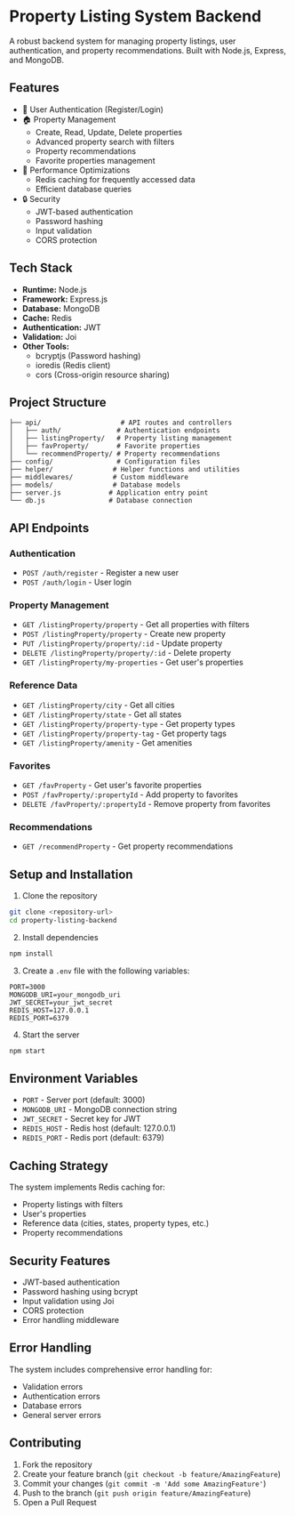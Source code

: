 # Property Listing System Backend

A robust backend system for managing property listings, user authentication, and property recommendations. Built with Node.js, Express, and MongoDB.

## Features

- 🔐 User Authentication (Register/Login)
- 🏠 Property Management
  - Create, Read, Update, Delete properties
  - Advanced property search with filters
  - Property recommendations
  - Favorite properties management
- 🚀 Performance Optimizations
  - Redis caching for frequently accessed data
  - Efficient database queries
- 🔒 Security
  - JWT-based authentication
  - Password hashing
  - Input validation
  - CORS protection

## Tech Stack

- **Runtime:** Node.js
- **Framework:** Express.js
- **Database:** MongoDB
- **Cache:** Redis
- **Authentication:** JWT
- **Validation:** Joi
- **Other Tools:**
  - bcryptjs (Password hashing)
  - ioredis (Redis client)
  - cors (Cross-origin resource sharing)

## Project Structure

```
├── api/                    # API routes and controllers
│   ├── auth/              # Authentication endpoints
│   ├── listingProperty/   # Property listing management
│   ├── favProperty/       # Favorite properties
│   └── recommendProperty/ # Property recommendations
├── config/                # Configuration files
├── helper/               # Helper functions and utilities
├── middlewares/          # Custom middleware
├── models/               # Database models
├── server.js            # Application entry point
└── db.js                # Database connection
```

## API Endpoints

### Authentication
- `POST /auth/register` - Register a new user
- `POST /auth/login` - User login

### Property Management
- `GET /listingProperty/property` - Get all properties with filters
- `POST /listingProperty/property` - Create new property
- `PUT /listingProperty/property/:id` - Update property
- `DELETE /listingProperty/property/:id` - Delete property
- `GET /listingProperty/my-properties` - Get user's properties

### Reference Data
- `GET /listingProperty/city` - Get all cities
- `GET /listingProperty/state` - Get all states
- `GET /listingProperty/property-type` - Get property types
- `GET /listingProperty/property-tag` - Get property tags
- `GET /listingProperty/amenity` - Get amenities

### Favorites
- `GET /favProperty` - Get user's favorite properties
- `POST /favProperty/:propertyId` - Add property to favorites
- `DELETE /favProperty/:propertyId` - Remove property from favorites

### Recommendations
- `GET /recommendProperty` - Get property recommendations

## Setup and Installation

1. Clone the repository
```bash
git clone <repository-url>
cd property-listing-backend
```

2. Install dependencies
```bash
npm install
```

3. Create a `.env` file with the following variables:
```
PORT=3000
MONGODB_URI=your_mongodb_uri
JWT_SECRET=your_jwt_secret
REDIS_HOST=127.0.0.1
REDIS_PORT=6379
```

4. Start the server
```bash
npm start
```

## Environment Variables

- `PORT` - Server port (default: 3000)
- `MONGODB_URI` - MongoDB connection string
- `JWT_SECRET` - Secret key for JWT
- `REDIS_HOST` - Redis host (default: 127.0.0.1)
- `REDIS_PORT` - Redis port (default: 6379)

## Caching Strategy

The system implements Redis caching for:
- Property listings with filters
- User's properties
- Reference data (cities, states, property types, etc.)
- Property recommendations

## Security Features

- JWT-based authentication
- Password hashing using bcrypt
- Input validation using Joi
- CORS protection
- Error handling middleware

## Error Handling

The system includes comprehensive error handling for:
- Validation errors
- Authentication errors
- Database errors
- General server errors

## Contributing

1. Fork the repository
2. Create your feature branch (`git checkout -b feature/AmazingFeature`)
3. Commit your changes (`git commit -m 'Add some AmazingFeature'`)
4. Push to the branch (`git push origin feature/AmazingFeature`)
5. Open a Pull Request
